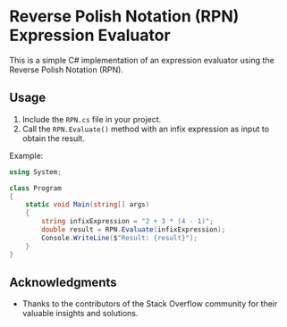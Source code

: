 # Reverse Polish Notation (RPN) Expression Evaluator

This is a simple C# implementation of an expression evaluator using the Reverse Polish Notation (RPN).

## Usage

1. Include the `RPN.cs` file in your project.
2. Call the `RPN.Evaluate()` method with an infix expression as input to obtain the result.

Example:

```csharp
using System;

class Program
{
    static void Main(string[] args)
    {
        string infixExpression = "2 + 3 * (4 - 1)";
        double result = RPN.Evaluate(infixExpression);
        Console.WriteLine($"Result: {result}");
    }
}
```

## Acknowledgments

- Thanks to the contributors of the Stack Overflow community for their valuable insights and solutions.

